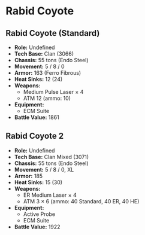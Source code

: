 # Rabid Coyote
## Rabid Coyote (Standard)
- **Role:** Undefined
- **Tech Base:** Clan (3066)
- **Chassis:** 55 tons (Endo Steel)
- **Movement:** 5 / 8 / 0
- **Armor:** 163 (Ferro Fibrous)
- **Heat Sinks:** 12 (24)
- **Weapons:**
  - Medium Pulse Laser × 4
  - ATM 12 (ammo: 10)
- **Equipment:**
  - ECM Suite
- **Battle Value:** 1861

## Rabid Coyote 2
- **Role:** Undefined
- **Tech Base:** Clan Mixed (3071)
- **Chassis:** 55 tons (Endo Steel)
- **Movement:** 5 / 8 / 0, XL
- **Armor:** 185
- **Heat Sinks:** 15 (30)
- **Weapons:**
  - ER Medium Laser × 4
  - ATM 3 × 6 (ammo: 40 Standard, 40 ER, 40 HE)
- **Equipment:**
  - Active Probe
  - ECM Suite
- **Battle Value:** 1922

